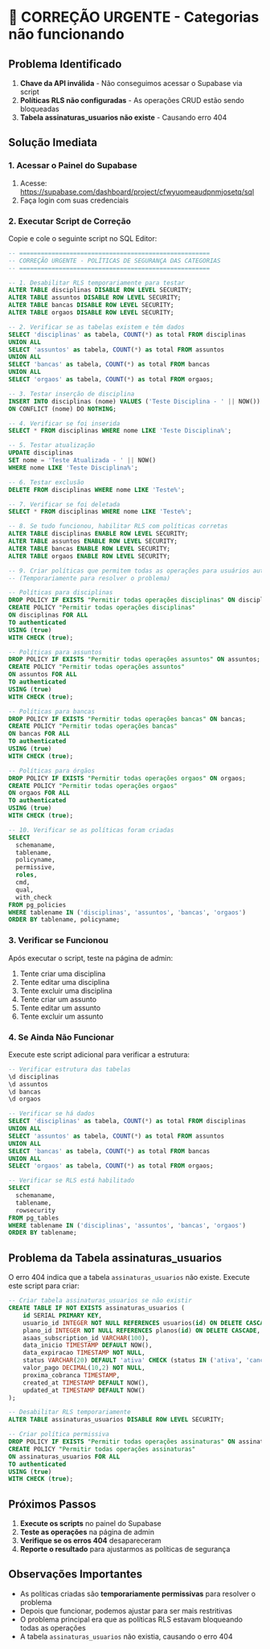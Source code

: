 # 🔴 CORREÇÃO URGENTE - Categorias não funcionando

## Problema Identificado
1. **Chave da API inválida** - Não conseguimos acessar o Supabase via script
2. **Políticas RLS não configuradas** - As operações CRUD estão sendo bloqueadas
3. **Tabela assinaturas_usuarios não existe** - Causando erro 404

## Solução Imediata

### 1. Acessar o Painel do Supabase
1. Acesse: https://supabase.com/dashboard/project/cfwyuomeaudpnmjosetq/sql
2. Faça login com suas credenciais

### 2. Executar Script de Correção
Copie e cole o seguinte script no SQL Editor:

```sql
-- =====================================================
-- CORREÇÃO URGENTE - POLÍTICAS DE SEGURANÇA DAS CATEGORIAS
-- =====================================================

-- 1. Desabilitar RLS temporariamente para testar
ALTER TABLE disciplinas DISABLE ROW LEVEL SECURITY;
ALTER TABLE assuntos DISABLE ROW LEVEL SECURITY;
ALTER TABLE bancas DISABLE ROW LEVEL SECURITY;
ALTER TABLE orgaos DISABLE ROW LEVEL SECURITY;

-- 2. Verificar se as tabelas existem e têm dados
SELECT 'disciplinas' as tabela, COUNT(*) as total FROM disciplinas
UNION ALL
SELECT 'assuntos' as tabela, COUNT(*) as total FROM assuntos
UNION ALL
SELECT 'bancas' as tabela, COUNT(*) as total FROM bancas
UNION ALL
SELECT 'orgaos' as tabela, COUNT(*) as total FROM orgaos;

-- 3. Testar inserção de disciplina
INSERT INTO disciplinas (nome) VALUES ('Teste Disciplina - ' || NOW())
ON CONFLICT (nome) DO NOTHING;

-- 4. Verificar se foi inserida
SELECT * FROM disciplinas WHERE nome LIKE 'Teste Disciplina%';

-- 5. Testar atualização
UPDATE disciplinas 
SET nome = 'Teste Atualizada - ' || NOW()
WHERE nome LIKE 'Teste Disciplina%';

-- 6. Testar exclusão
DELETE FROM disciplinas WHERE nome LIKE 'Teste%';

-- 7. Verificar se foi deletada
SELECT * FROM disciplinas WHERE nome LIKE 'Teste%';

-- 8. Se tudo funcionou, habilitar RLS com políticas corretas
ALTER TABLE disciplinas ENABLE ROW LEVEL SECURITY;
ALTER TABLE assuntos ENABLE ROW LEVEL SECURITY;
ALTER TABLE bancas ENABLE ROW LEVEL SECURITY;
ALTER TABLE orgaos ENABLE ROW LEVEL SECURITY;

-- 9. Criar políticas que permitem todas as operações para usuários autenticados
-- (Temporariamente para resolver o problema)

-- Políticas para disciplinas
DROP POLICY IF EXISTS "Permitir todas operações disciplinas" ON disciplinas;
CREATE POLICY "Permitir todas operações disciplinas"
ON disciplinas FOR ALL
TO authenticated
USING (true)
WITH CHECK (true);

-- Políticas para assuntos
DROP POLICY IF EXISTS "Permitir todas operações assuntos" ON assuntos;
CREATE POLICY "Permitir todas operações assuntos"
ON assuntos FOR ALL
TO authenticated
USING (true)
WITH CHECK (true);

-- Políticas para bancas
DROP POLICY IF EXISTS "Permitir todas operações bancas" ON bancas;
CREATE POLICY "Permitir todas operações bancas"
ON bancas FOR ALL
TO authenticated
USING (true)
WITH CHECK (true);

-- Políticas para órgãos
DROP POLICY IF EXISTS "Permitir todas operações orgaos" ON orgaos;
CREATE POLICY "Permitir todas operações orgaos"
ON orgaos FOR ALL
TO authenticated
USING (true)
WITH CHECK (true);

-- 10. Verificar se as políticas foram criadas
SELECT 
  schemaname,
  tablename,
  policyname,
  permissive,
  roles,
  cmd,
  qual,
  with_check
FROM pg_policies 
WHERE tablename IN ('disciplinas', 'assuntos', 'bancas', 'orgaos')
ORDER BY tablename, policyname;
```

### 3. Verificar se Funcionou
Após executar o script, teste na página de admin:
1. Tente criar uma disciplina
2. Tente editar uma disciplina
3. Tente excluir uma disciplina
4. Tente criar um assunto
5. Tente editar um assunto
6. Tente excluir um assunto

### 4. Se Ainda Não Funcionar
Execute este script adicional para verificar a estrutura:

```sql
-- Verificar estrutura das tabelas
\d disciplinas
\d assuntos
\d bancas
\d orgaos

-- Verificar se há dados
SELECT 'disciplinas' as tabela, COUNT(*) as total FROM disciplinas
UNION ALL
SELECT 'assuntos' as tabela, COUNT(*) as total FROM assuntos
UNION ALL
SELECT 'bancas' as tabela, COUNT(*) as total FROM bancas
UNION ALL
SELECT 'orgaos' as tabela, COUNT(*) as total FROM orgaos;

-- Verificar se RLS está habilitado
SELECT 
  schemaname,
  tablename,
  rowsecurity
FROM pg_tables 
WHERE tablename IN ('disciplinas', 'assuntos', 'bancas', 'orgaos')
ORDER BY tablename;
```

## Problema da Tabela assinaturas_usuarios

O erro 404 indica que a tabela `assinaturas_usuarios` não existe. Execute este script para criar:

```sql
-- Criar tabela assinaturas_usuarios se não existir
CREATE TABLE IF NOT EXISTS assinaturas_usuarios (
    id SERIAL PRIMARY KEY,
    usuario_id INTEGER NOT NULL REFERENCES usuarios(id) ON DELETE CASCADE,
    plano_id INTEGER NOT NULL REFERENCES planos(id) ON DELETE CASCADE,
    asaas_subscription_id VARCHAR(100),
    data_inicio TIMESTAMP DEFAULT NOW(),
    data_expiracao TIMESTAMP NOT NULL,
    status VARCHAR(20) DEFAULT 'ativa' CHECK (status IN ('ativa', 'cancelada', 'inadimplente', 'expirada')),
    valor_pago DECIMAL(10,2) NOT NULL,
    proxima_cobranca TIMESTAMP,
    created_at TIMESTAMP DEFAULT NOW(),
    updated_at TIMESTAMP DEFAULT NOW()
);

-- Desabilitar RLS temporariamente
ALTER TABLE assinaturas_usuarios DISABLE ROW LEVEL SECURITY;

-- Criar política permissiva
DROP POLICY IF EXISTS "Permitir todas operações assinaturas" ON assinaturas_usuarios;
CREATE POLICY "Permitir todas operações assinaturas"
ON assinaturas_usuarios FOR ALL
TO authenticated
USING (true)
WITH CHECK (true);
```

## Próximos Passos

1. **Execute os scripts** no painel do Supabase
2. **Teste as operações** na página de admin
3. **Verifique se os erros 404** desapareceram
4. **Reporte o resultado** para ajustarmos as políticas de segurança

## Observações Importantes

- As políticas criadas são **temporariamente permissivas** para resolver o problema
- Depois que funcionar, podemos ajustar para ser mais restritivas
- O problema principal era que as políticas RLS estavam bloqueando todas as operações
- A tabela `assinaturas_usuarios` não existia, causando o erro 404
